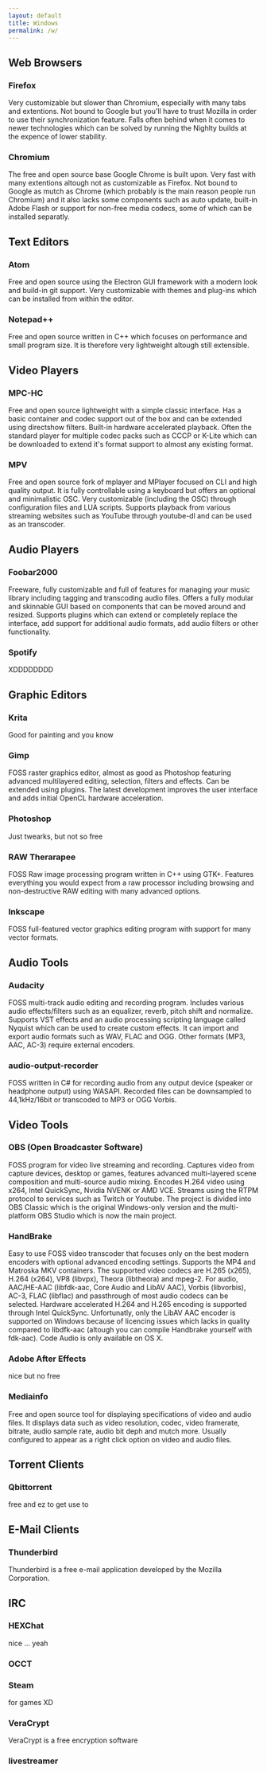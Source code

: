 ```yaml
---
layout: default
title: Windows
permalink: /w/
---
```


## Web Browsers

### Firefox
Very customizable but slower than Chromium, especially with many tabs and
extentions. Not bound to Google but you'll have to trust Mozilla in order
to use their synchronization feature. Falls often behind when it comes
to newer technologies which can be solved by running the Nighlty builds
at the expence of lower stability.

### Chromium
The free and open source base Google Chrome is built upon. Very fast with many extentions altough not as customizable as Firefox. Not bound to Google as mutch as Chrome (which probably is the main reason people run Chromium) and it also lacks some components
such as auto update, built-in Adobe Flash or support for non-free media codecs,
some of which can be installed separatly.

## Text Editors

### Atom
Free and open source using the Electron GUI framework with a modern look and
build-in git support. Very customizable with themes and plug-ins which can be installed from within the editor.

### Notepad++
Free and open source written in C++ which focuses on performance and small program
size. It is therefore very lightweight altough still extensible.

## Video Players

### MPC-HC
Free and open source lightweight with a simple classic interface. Has a basic
container and codec support out of the box and can be extended using directshow
filters. Built-in hardware accelerated playback. Often the standard player for
multiple codec packs such as CCCP or K-Lite which can be downloaded to extend
it's format support to almost any existing format.

### MPV
Free and open source fork of mplayer and MPlayer focused on CLI and high quality
output. It is fully controllable using a keyboard but offers an optional and
minimalistic OSC. Very customizable (including the OSC) through configuration
files and LUA scripts. Supports playback from various streaming websites
such as YouTube through youtube-dl and can be used as an transcoder.

## Audio Players

### Foobar2000
Freeware, fully customizable and full of features for managing your music
library including tagging and transcoding audio files. Offers a fully modular
and skinnable GUI based on components that can be moved around and resized.
Supports plugins which can extend or completely replace the interface, add
support for additional audio formats, add audio filters or other functionality.

### Spotify
XDDDDDDDD

## Graphic Editors

### Krita
Good for painting and you know

### Gimp
FOSS raster graphics editor, almost as good as Photoshop featuring advanced multilayered editing, selection, filters and effects. Can be extended using plugins. The latest development improves the user interface and adds initial OpenCL hardware acceleration.

### Photoshop
Just twearks, but not so free

### RAW Therarapee
FOSS Raw image processing program written in C++ using GTK+. Features everything you would expect from a raw processor including browsing and non-destructive RAW editing with many advanced options.

### Inkscape
FOSS full-featured vector graphics editing program with support for many vector formats.

## Audio Tools

### Audacity
FOSS multi-track audio editing and recording program. Includes various audio effects/filters such as an equalizer, reverb, pitch shift and normalize. Supports VST effects and an audio processing scripting language called Nyquist which can be used to create custom effects. It can import and export audio formats such as WAV, FLAC and OGG. Other formats (MP3, AAC, AC-3) require external encoders.

### audio-output-recorder
FOSS written in C# for recording audio from any output device (speaker or headphone output) using WASAPI. Recorded files can be downsampled to 44,1kHz/16bit or transcoded to MP3 or OGG Vorbis.

## Video Tools

### OBS (Open Broadcaster Software)
FOSS program for video live streaming and recording. Captures video from capture devices, desktop or games, features advanced multi-layered scene composition and multi-source audio mixing. Encodes H.264 video using x264, Intel QuickSync, Nvidia NVENK or AMD VCE. Streams using the RTPM protocol to services such as Twitch or Youtube. The project is divided into OBS Classic which is the original Windows-only version and the multi-platform OBS Studio which is now the main project.

### HandBrake
Easy to use FOSS video transcoder that focuses only on the best modern encoders with optional advanced encoding settings. Supports the MP4 and Matroska MKV containers. The supported video codecs are H.265 (x265), H.264 (x264), VP8 (libvpx), Theora (libtheora) and mpeg-2. For audio, AAC/HE-AAC (libfdk-aac, Core Audio and LibAV AAC), Vorbis (libvorbis), AC-3, FLAC (libflac) and passthrough of most audio codecs can be selected. Hardware accelerated H.264 and H.265 encoding is supported through Intel QuickSync. Unfortunatly, only the LibAV AAC encoder is supported on Windows because of licencing issues which lacks in quality compared to libdfk-aac (altough you can compile Handbrake yourself with fdk-aac). Code Audio is only available on OS X.

### Adobe After Effects
nice but no free

### Mediainfo
Free and open source tool for displaying specifications of video and audio files. It displays data such as video resolution,
codec, video framerate, bitrate, audio sample rate, audio bit deph and mutch more. Usually configured to appear as a
right click option on video and audio files.

## Torrent Clients

### Qbittorrent
free and ez to get use to

## E-Mail Clients  

### Thunderbird
Thunderbird is a free e-mail application developed by the Mozilla Corporation.

## IRC

### HEXChat
nice ... yeah

### OCCT

### Steam
for games XD

### VeraCrypt
VeraCrypt is a free encryption software 

### livestreamer
